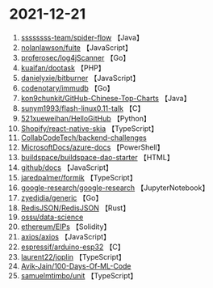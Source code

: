 # 2021-12-21

1. [ssssssss-team/spider-flow](https://github.com/ssssssss-team/spider-flow) 【Java】
2. [nolanlawson/fuite](https://github.com/nolanlawson/fuite) 【JavaScript】
3. [proferosec/log4jScanner](https://github.com/proferosec/log4jScanner) 【Go】
4. [kuaifan/dootask](https://github.com/kuaifan/dootask) 【PHP】
5. [danielyxie/bitburner](https://github.com/danielyxie/bitburner) 【JavaScript】
6. [codenotary/immudb](https://github.com/codenotary/immudb) 【Go】
7. [kon9chunkit/GitHub-Chinese-Top-Charts](https://github.com/kon9chunkit/GitHub-Chinese-Top-Charts) 【Java】
8. [sunym1993/flash-linux0.11-talk](https://github.com/sunym1993/flash-linux0.11-talk) 【C】
9. [521xueweihan/HelloGitHub](https://github.com/521xueweihan/HelloGitHub) 【Python】
10. [Shopify/react-native-skia](https://github.com/Shopify/react-native-skia) 【TypeScript】
11. [CollabCodeTech/backend-challenges](https://github.com/CollabCodeTech/backend-challenges) 
12. [MicrosoftDocs/azure-docs](https://github.com/MicrosoftDocs/azure-docs) 【PowerShell】
13. [buildspace/buildspace-dao-starter](https://github.com/buildspace/buildspace-dao-starter) 【HTML】
14. [github/docs](https://github.com/github/docs) 【JavaScript】
15. [jaredpalmer/formik](https://github.com/jaredpalmer/formik) 【TypeScript】
16. [google-research/google-research](https://github.com/google-research/google-research) 【JupyterNotebook】
17. [zyedidia/generic](https://github.com/zyedidia/generic) 【Go】
18. [RedisJSON/RedisJSON](https://github.com/RedisJSON/RedisJSON) 【Rust】
19. [ossu/data-science](https://github.com/ossu/data-science) 
20. [ethereum/EIPs](https://github.com/ethereum/EIPs) 【Solidity】
21. [axios/axios](https://github.com/axios/axios) 【JavaScript】
22. [espressif/arduino-esp32](https://github.com/espressif/arduino-esp32) 【C】
23. [laurent22/joplin](https://github.com/laurent22/joplin) 【TypeScript】
24. [Avik-Jain/100-Days-Of-ML-Code](https://github.com/Avik-Jain/100-Days-Of-ML-Code) 
25. [samuelmtimbo/unit](https://github.com/samuelmtimbo/unit) 【TypeScript】

